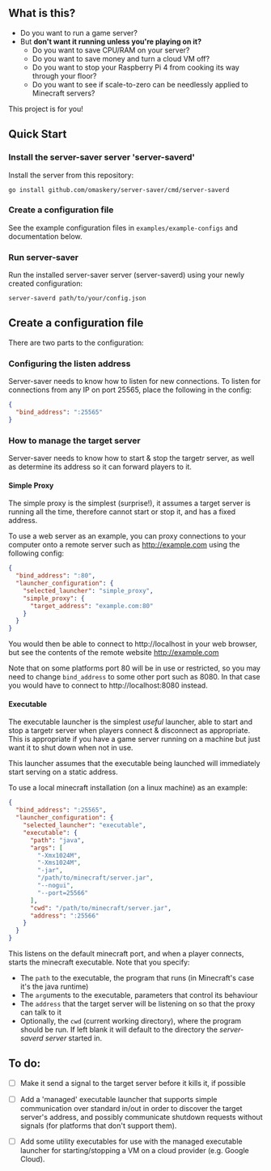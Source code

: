 
## What is this?

* Do you want to run a game server?
* But **don't want it running unless you're playing on it?**
  * Do you want to save CPU/RAM on your server?
  * Do you want to save money and turn a cloud VM off?
  * Do you want to stop your Raspberry Pi 4 from cooking its way through your floor?
  * Do you want to see if scale-to-zero can be needlessly applied to Minecraft servers?
  
This project is for you!

## Quick Start

### Install the server-saver server 'server-saverd'

Install the server from this repository:

`go install github.com/omaskery/server-saver/cmd/server-saverd`

### Create a configuration file

See the example configuration files in `examples/example-configs` and documentation below.

### Run server-saver

Run the installed server-saver server (server-saverd) using your newly created configuration:

`server-saverd path/to/your/config.json`

## Create a configuration file

There are two parts to the configuration:

### Configuring the listen address

Server-saver needs to know how to listen for new connections. To listen for connections from
any IP on port 25565, place the following in the config:

```json
{
  "bind_address": ":25565"
}
```

### How to manage the target server

Server-saver needs to know how to start & stop the targetr server, as well as determine its
address so it can forward players to it.

#### Simple Proxy

The simple proxy is the simplest (surprise!), it assumes a target server is running all the time,
therefore cannot start or stop it, and has a fixed address.

To use a web server as an example, you can proxy connections to your computer onto a remote
server such as http://example.com using the following config:

```json
{
  "bind_address": ":80",
  "launcher_configuration": {
    "selected_launcher": "simple_proxy",
    "simple_proxy": {
      "target_address": "example.com:80"
    }
  }
}
```

You would then be able to connect to http://localhost in your web browser, but see the
contents of the remote website http://example.com

Note that on some platforms port 80 will be in use or restricted, so you may need to change
`bind_address` to some other port such as 8080. In that case you would have to connect to
http://localhost:8080 instead.

#### Executable

The executable launcher is the simplest _useful_ launcher, able to start and stop a targetr server
when players connect & disconnect as appropriate. This is appropriate if you have a game server
running on a machine but just want it to shut down when not in use.

This launcher assumes that the executable being launched will immediately start serving on
a static address.

To use a local minecraft installation (on a linux machine) as an example:

```json
{
  "bind_address": ":25565",
  "launcher_configuration": {
    "selected_launcher": "executable",
    "executable": {
      "path": "java",
      "args": [
        "-Xmx1024M",
        "-Xms1024M",
        "-jar",
        "/path/to/minecraft/server.jar",
        "--nogui",
        "--port=25566"
      ],
      "cwd": "/path/to/minecraft/server.jar",
      "address": ":25566"
    }
  }
}
```

This listens on the default minecraft port, and when a player connects, starts the minecraft
executable. Note that you specify:

* The `path` to the executable, the program that runs (in Minecraft's case it's the java runtime)
* The `arg`uments to the executable, parameters that control its behaviour
* The `address` that the target server will be listening on so that the proxy can talk to it
* Optionally, the `cwd` (current working directory), where the program should be run. If left blank
  it will default to the directory the _server-saverd server_ started in.

## To do:

- [ ] Make it send a signal to the target server before it kills it, if possible
- [ ] Add a 'managed' executable launcher that supports simple communication over standard in/out
      in order to discover the target server's address, and possibly communicate shutdown requests
      without signals (for platforms that don't support them).
- [ ] Add some utility executables for use with the managed executable launcher for starting/stopping
      a VM on a cloud provider (e.g. Google Cloud).
  